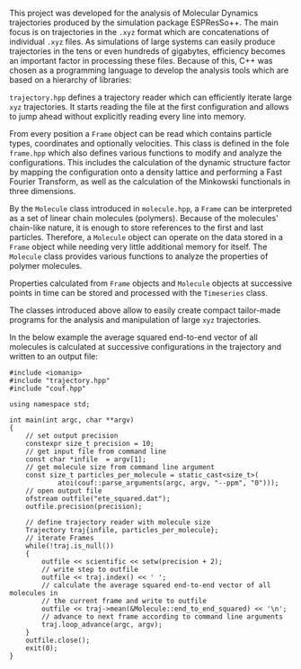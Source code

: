 This project was developed for the analysis of Molecular Dynamics trajectories produced by the simulation package ESPResSo++.
The main focus is on trajectories in the `.xyz` format which are concatenations of individual `.xyz` files.
As simulations of large systems can easily produce trajectories in the tens or even hundreds of gigabytes, efficiency becomes an important factor in processing these files.
Because of this, C++ was chosen as a programming language to develop the analysis tools which are based on a hierarchy of libraries: 

`trajectory.hpp` defines a trajectory reader which can efficiently iterate large `xyz` trajectories.
It starts reading the file at the first configuration and allows to jump ahead without explicitly reading every line into memory.

From every position a `Frame` object can be read which contains particle types, coordinates and optionally velocities.
This class is defined in the fole `frame.hpp` which also defines various functions to modify and analyze the configurations.
This includes the calculation of the dynamic structure factor by mapping the configuration onto a density lattice and performing a Fast Fourier Transform, as well as the calculation of the Minkowski functionals in three dimensions.

By the `Molecule` class introduced in `molecule.hpp`, a `Frame` can be interpreted as a set of linear chain molecules (polymers).
Because of the molecules' chain-like nature, it is enough to store references to the first and last particles.
Therefore, a `Molecule` object can operate on the data stored in a `Frame` object while needing very little additional memory for itself.
The `Molecule` class provides various functions to analyze the properties of polymer molecules.

Properties calculated from `Frame` objects and `Molecule` objects at successive points in time can be stored and processed with the `Timeseries` class.

The classes introduced above allow to easily create compact tailor-made programs for the analysis and manipulation of large `xyz` trajectories.

In the below example the average squared end-to-end vector of all molecules is calculated at successive configurations in the trajectory and written to an output file:

~~~{.cpp}
#include <iomanip>
#include "trajectory.hpp"
#include "couf.hpp"

using namespace std;

int main(int argc, char **argv)
{
    // set output precision
    constexpr size_t precision = 10;
    // get input file from command line
    const char *infile  = argv[1];
    // get molecule size from command line argument
    const size_t particles_per_molecule = static_cast<size_t>(
            atoi(couf::parse_arguments(argc, argv, "--ppm", "0")));
    // open output file
    ofstream outfile("ete_squared.dat");
    outfile.precision(precision);

    // define trajectory reader with molecule size
    Trajectory traj{infile, particles_per_molecule};
    // iterate Frames 
    while(!traj.is_null())
    {
        outfile << scientific << setw(precision + 2);
        // write step to outfile
        outfile << traj.index() << ' ';
        // calculate the average squared end-to-end vector of all molecules in 
        // the current frame and write to outfile
        outfile << traj->mean(&Molecule::end_to_end_squared) << '\n';
        // advance to next frame according to command line arguments
        traj.loop_advance(argc, argv);
    }
    outfile.close();
    exit(0);
}
~~~

